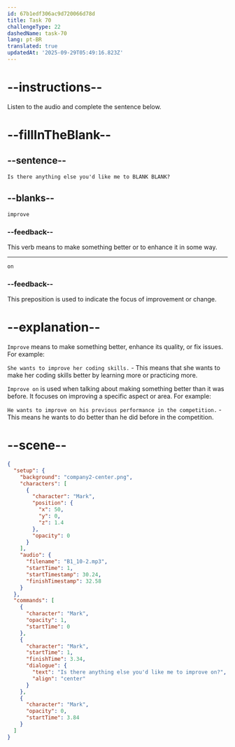 ```yaml
---
id: 67b1edf306ac9d720066d78d
title: Task 70
challengeType: 22
dashedName: task-70
lang: pt-BR
translated: true
updatedAt: '2025-09-29T05:49:16.823Z'
---
```


<!-- (Audio) Mark: Is there anything else you'd like me to improve on? -->

# --instructions--

Listen to the audio and complete the sentence below.

# --fillInTheBlank--

## --sentence--

`Is there anything else you'd like me to BLANK BLANK?`

## --blanks--

`improve`

### --feedback--

This verb means to make something better or to enhance it in some way.

---

`on`

### --feedback--

This preposition is used to indicate the focus of improvement or change.

# --explanation--

`Improve` means to make something better, enhance its quality, or fix issues. For example:

`She wants to improve her coding skills.` - This means that she wants to make her coding skills better by learning more or practicing more.

`Improve on` is used when talking about making something better than it was before. It focuses on improving a specific aspect or area. For example:

`He wants to improve on his previous performance in the competition.` - This means he wants to do better than he did before in the competition.

# --scene--

```json
{
  "setup": {
    "background": "company2-center.png",
    "characters": [
      {
        "character": "Mark",
        "position": {
          "x": 50,
          "y": 0,
          "z": 1.4
        },
        "opacity": 0
      }
    ],
    "audio": {
      "filename": "B1_10-2.mp3",
      "startTime": 1,
      "startTimestamp": 30.24,
      "finishTimestamp": 32.58
    }
  },
  "commands": [
    {
      "character": "Mark",
      "opacity": 1,
      "startTime": 0
    },
    {
      "character": "Mark",
      "startTime": 1,
      "finishTime": 3.34,
      "dialogue": {
        "text": "Is there anything else you'd like me to improve on?",
        "align": "center"
      }
    },
    {
      "character": "Mark",
      "opacity": 0,
      "startTime": 3.84
    }
  ]
}
```
